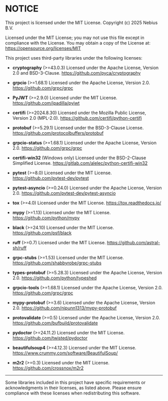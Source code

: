NOTICE
======

This project is licensed under the MIT License.
Copyright (c) 2025 Nebius B.V.

Licensed under the MIT License; you may not use this file except in compliance with the License.
You may obtain a copy of the License at:
https://opensource.org/licenses/MIT

This project uses third-party libraries under the following licenses:

- **cryptography** (>=43.0.3)
  Licensed under the Apache License, Version 2.0 and BSD-3-Clause.
  https://github.com/pyca/cryptography

- **grpcio** (>=1.68.1)
  Licensed under the Apache License, Version 2.0.
  https://github.com/grpc/grpc

- **PyJWT** (>=2.9.0)
  Licensed under the MIT License.
  https://github.com/jpadilla/pyjwt

- **certifi** (>=2024.8.30)
  Licensed under the Mozilla Public License, Version 2.0 (MPL-2.0).
  https://github.com/certifi/python-certifi

- **protobuf** (>=5.29.1)
  Licensed under the BSD-3-Clause License.
  https://github.com/protocolbuffers/protobuf

- **grpcio-status** (>=1.68.1)
  Licensed under the Apache License, Version 2.0.
  https://github.com/grpc/grpc

- **certifi-win32** (Windows only)
  Licensed under the BSD-2-Clause Simplified License.
  https://gitlab.com/alelec/python-certifi-win32

- **pytest** (>=8.0)
  Licensed under the MIT License.
  https://github.com/pytest-dev/pytest

- **pytest-asyncio** (>=0.24.0)
  Licensed under the Apache License, Version 2.0.
  https://github.com/pytest-dev/pytest-asyncio

- **tox** (>=4.0)
  Licensed under the MIT License.
  https://tox.readthedocs.io/

- **mypy** (>=1.13)
  Licensed under the MIT License.
  https://github.com/python/mypy

- **black** (>=24.10)
  Licensed under the MIT License.
  https://github.com/psf/black

- **ruff** (>=0.7)
  Licensed under the MIT License.
  https://github.com/astral-sh/ruff

- **grpc-stubs** (>=1.53)
  Licensed under the MIT License.
  https://github.com/shabbyrobe/grpc-stubs

- **types-protobuf** (>=5.28.3)
  Licensed under the Apache License, Version 2.0.
  https://github.com/python/typeshed

- **grpcio-tools** (>=1.68.1)
  Licensed under the Apache License, Version 2.0.
  https://github.com/grpc/grpc

- **mypy-protobuf** (>=3.6)
  Licensed under the Apache License, Version 2.0.
  https://github.com/nipunn1313/mypy-protobuf

- **protovalidate** (>=0.5)
  Licensed under the Apache License, Version 2.0.
  https://github.com/bufbuild/protovalidate

- **pydoctor** (>=24.11.2)
  Licensed under the MIT License.
  https://github.com/twisted/pydoctor

- **beautifulsoup4** (>=4.12.3)
  Licensed under the MIT License.
  https://www.crummy.com/software/BeautifulSoup/

- **m2r2** (>=0.3)
  Licensed under the MIT License.
  https://github.com/crossnox/m2r2

---

Some libraries included in this project have specific requirements or acknowledgments in their licenses, as listed above. Please ensure compliance with these licenses when redistributing this software.
